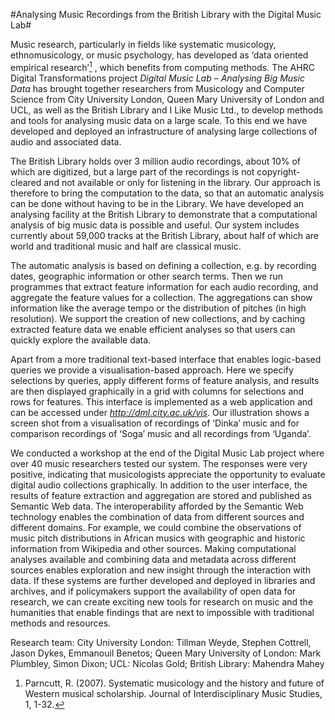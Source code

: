 #Analysing Music Recordings from the British Library with the Digital Music Lab# 

Music research, particularly in fields like systematic musicology, ethnomusicology, or music psychology, has developed as ‘data oriented empirical research’[<sup>1</sup>](#fn1)<a id="fnref1"/> , which benefits from computing methods. The AHRC Digital Transformations project _Digital Music Lab – Analysing Big Music Data_ has brought together researchers from Musicology and Computer Science from City University London, Queen Mary University of London and UCL, as well as the British Library and I Like Music Ltd., to develop methods and tools for analysing music data on a large scale. To this end we have developed and deployed an infrastructure of analysing large collections of audio and associated data. 

The British Library holds over 3 million audio recordings, about 10% of which are digitized, but a large part of the recordings is not copyright-cleared and not available or only for listening in the library. Our approach is therefore to bring the computation to the data, so that an automatic analysis can be done without having to be in the Library. We have developed an analysing facility at the British Library to demonstrate that a computational analysis of big music data is possible and useful. Our system includes currently about 59,000 tracks at the British Library, about half of which are world and traditional music and half are classical music. 

The automatic analysis is based on defining a collection, e.g. by recording dates, geographic information or other search terms. Then we run programmes that extract feature information for each audio recording, and aggregate the feature values for a collection. The aggregations can show information like the average tempo or the distribution of pitches (in high resolution). We support the creation of new collections, and by caching extracted feature data we enable efficient analyses so that users can quickly explore the available data. 

Apart from a more traditional text-based interface that enables logic-based queries we provide a visualisation-based approach. Here we specify selections by queries, apply different forms of feature analysis, and results are then displayed graphically in a grid with columns for selections and rows for features. This interface is implemented as a web application and can be accessed under *http://dml.city.ac.uk/vis*. Our illustration shows a screen shot from a visualisation of recordings of ‘Dinka’ music and for comparison recordings of ‘Soga’ music and all recordings from ‘Uganda’. 

We conducted a workshop at the end of the Digital Music Lab project where over 40 music researchers tested our system. The responses were very positive, indicating that musicologists appreciate the opportunity to evaluate digital audio collections graphically. In addition to the user interface, the results of feature extraction and aggregation are stored and published as Semantic Web data. The interoperability afforded by the Semantic Web technology enables the combination of data from different sources and different domains. For example, we could combine the observations of music pitch distributions in African musics with geographic and historic information from Wikipedia and other sources. Making computational analyses available and combining data and metadata across different sources enables exploration and new insight through the interaction with data. If these systems are further developed and deployed in libraries and archives, and if policymakers support the availability of open data for research, we can create exciting new tools for research on music and the humanities that enable findings that are next to impossible with traditional methods and resources. 

Research team: City University London: Tillman Weyde, Stephen Cottrell, Jason Dykes, Emmanouil Benetos;  Queen Mary University of London: Mark Plumbley, Simon Dixon; UCL: Nicolas Gold; British Library: Mahendra Mahey

<ol start="1">
<li id="fn1">Parncutt, R. (2007). Systematic musicology and the history and future of Western musical scholarship. Journal of Interdisciplinary Music Studies, 1, 1-32.<a href="#fnref1">↩</a></li>
